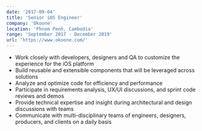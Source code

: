 ```yaml
---
date: '2017-09-04'
title: 'Senior iOS Engineer'
company: 'Okoone'
location: 'Phnom Penh, Cambodia'
range: 'September 2017 - December 2019'
url: 'https://www.okoone.com/'
---
```


- Work closely with developers, designers and QA to customize the experience for the iOS platform
- Build reusable and extensible components that will be leveraged across solutions
- Analyze and optimize code for efficiency and performance
- Participate in requirements analysis, UX/UI discussions, and sprint code reviews and demos
- Provide technical expertise and insight during architectural and design discussions with teams
- Communicate with multi-disciplinary teams of engineers, designers, producers, and clients on a daily basis